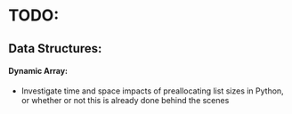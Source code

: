 # TODO:

## Data Structures:

#### Dynamic Array:
- Investigate time and space impacts of preallocating list sizes in
  Python, or whether or not this is already done behind the scenes
